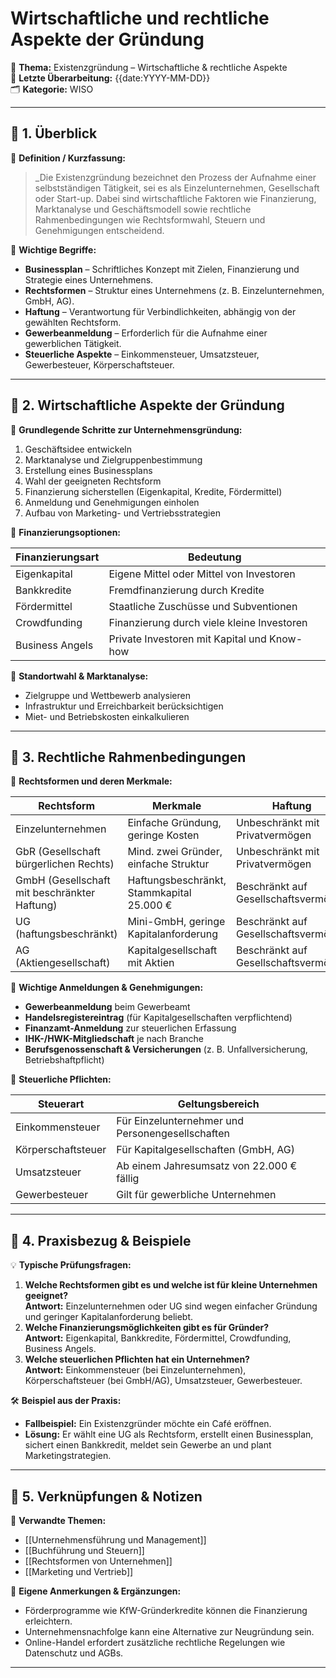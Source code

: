 # Wirtschaftliche und rechtliche Aspekte der Gründung

📌 **Thema:** Existenzgründung – Wirtschaftliche & rechtliche Aspekte  
📅 **Letzte Überarbeitung:** {{date:YYYY-MM-DD}}  
🗂 **Kategorie:** WISO

---

## 🔹 1. Überblick

📖 **Definition / Kurzfassung:**

> _Die Existenzgründung bezeichnet den Prozess der Aufnahme einer selbstständigen Tätigkeit, sei es als Einzelunternehmen, Gesellschaft oder Start-up. Dabei sind wirtschaftliche Faktoren wie Finanzierung, Marktanalyse und Geschäftsmodell sowie rechtliche Rahmenbedingungen wie Rechtsformwahl, Steuern und Genehmigungen entscheidend.

🔑 **Wichtige Begriffe:**

- **Businessplan** – Schriftliches Konzept mit Zielen, Finanzierung und Strategie eines Unternehmens.
- **Rechtsformen** – Struktur eines Unternehmens (z. B. Einzelunternehmen, GmbH, AG).
- **Haftung** – Verantwortung für Verbindlichkeiten, abhängig von der gewählten Rechtsform.
- **Gewerbeanmeldung** – Erforderlich für die Aufnahme einer gewerblichen Tätigkeit.
- **Steuerliche Aspekte** – Einkommensteuer, Umsatzsteuer, Gewerbesteuer, Körperschaftsteuer.

---

## 🔹 2. Wirtschaftliche Aspekte der Gründung

📜 **Grundlegende Schritte zur Unternehmensgründung:**

1. Geschäftsidee entwickeln
2. Marktanalyse und Zielgruppenbestimmung
3. Erstellung eines Businessplans
4. Wahl der geeigneten Rechtsform
5. Finanzierung sicherstellen (Eigenkapital, Kredite, Fördermittel)
6. Anmeldung und Genehmigungen einholen
7. Aufbau von Marketing- und Vertriebsstrategien

📜 **Finanzierungsoptionen:**

|Finanzierungsart|Bedeutung|
|---|---|
|Eigenkapital|Eigene Mittel oder Mittel von Investoren|
|Bankkredite|Fremdfinanzierung durch Kredite|
|Fördermittel|Staatliche Zuschüsse und Subventionen|
|Crowdfunding|Finanzierung durch viele kleine Investoren|
|Business Angels|Private Investoren mit Kapital und Know-how|

📜 **Standortwahl & Marktanalyse:**

- Zielgruppe und Wettbewerb analysieren
- Infrastruktur und Erreichbarkeit berücksichtigen
- Miet- und Betriebskosten einkalkulieren

---

## 🔹 3. Rechtliche Rahmenbedingungen

📜 **Rechtsformen und deren Merkmale:**

|Rechtsform|Merkmale|Haftung|
|---|---|---|
|Einzelunternehmen|Einfache Gründung, geringe Kosten|Unbeschränkt mit Privatvermögen|
|GbR (Gesellschaft bürgerlichen Rechts)|Mind. zwei Gründer, einfache Struktur|Unbeschränkt mit Privatvermögen|
|GmbH (Gesellschaft mit beschränkter Haftung)|Haftungsbeschränkt, Stammkapital 25.000 €|Beschränkt auf Gesellschaftsvermögen|
|UG (haftungsbeschränkt)|Mini-GmbH, geringe Kapitalanforderung|Beschränkt auf Gesellschaftsvermögen|
|AG (Aktiengesellschaft)|Kapitalgesellschaft mit Aktien|Beschränkt auf Gesellschaftsvermögen|

📜 **Wichtige Anmeldungen & Genehmigungen:**

- **Gewerbeanmeldung** beim Gewerbeamt
- **Handelsregistereintrag** (für Kapitalgesellschaften verpflichtend)
- **Finanzamt-Anmeldung** zur steuerlichen Erfassung
- **IHK-/HWK-Mitgliedschaft** je nach Branche
- **Berufsgenossenschaft & Versicherungen** (z. B. Unfallversicherung, Betriebshaftpflicht)

📜 **Steuerliche Pflichten:**

|Steuerart|Geltungsbereich|
|---|---|
|Einkommensteuer|Für Einzelunternehmer und Personengesellschaften|
|Körperschaftsteuer|Für Kapitalgesellschaften (GmbH, AG)|
|Umsatzsteuer|Ab einem Jahresumsatz von 22.000 € fällig|
|Gewerbesteuer|Gilt für gewerbliche Unternehmen|

---

## 🔹 4. Praxisbezug & Beispiele

💡 **Typische Prüfungsfragen:**

1. **Welche Rechtsformen gibt es und welche ist für kleine Unternehmen geeignet?**  
    **Antwort:** Einzelunternehmen oder UG sind wegen einfacher Gründung und geringer Kapitalanforderung beliebt.
2. **Welche Finanzierungsmöglichkeiten gibt es für Gründer?**  
    **Antwort:** Eigenkapital, Bankkredite, Fördermittel, Crowdfunding, Business Angels.
3. **Welche steuerlichen Pflichten hat ein Unternehmen?**  
    **Antwort:** Einkommensteuer (bei Einzelunternehmen), Körperschaftsteuer (bei GmbH/AG), Umsatzsteuer, Gewerbesteuer.

🛠 **Beispiel aus der Praxis:**

- **Fallbeispiel:** Ein Existenzgründer möchte ein Café eröffnen.
- **Lösung:** Er wählt eine UG als Rechtsform, erstellt einen Businessplan, sichert einen Bankkredit, meldet sein Gewerbe an und plant Marketingstrategien.

---

## 🔹 5. Verknüpfungen & Notizen

🔗 **Verwandte Themen:**

- [[Unternehmensführung und Management]]
- [[Buchführung und Steuern]]
- [[Rechtsformen von Unternehmen]]
- [[Marketing und Vertrieb]]

📝 **Eigene Anmerkungen & Ergänzungen:**

- Förderprogramme wie KfW-Gründerkredite können die Finanzierung erleichtern.
- Unternehmensnachfolge kann eine Alternative zur Neugründung sein.
- Online-Handel erfordert zusätzliche rechtliche Regelungen wie Datenschutz und AGBs.

---